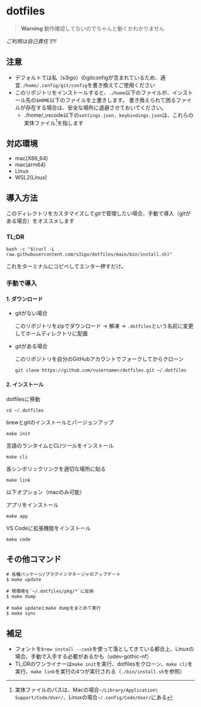 # dotfiles

> **Warning**
> 動作確認してないのでちゃんと動くかわかりません

*ご利用は自己責任で!!*

## 注意

- デフォルトでは私（s3igo）のgitconfigが含まれているため、適宜`./home/.config/git/config`を書き換えてご使用ください
- このリポジトリをインストールすると、`./home`以下のファイルが、インストール先の`$HOME`以下のファイルを上書きします。
    書き換えられて困るファイルが存在する場合は、安全な場所に退避させておいてください。
    - ./home/_vscode以下の`settings.json, keybindings.json`は、これらの実体ファイル[^1]を指します

## 対応環境

- mac(X86_64)
- mac(arm64)
- Linux
- WSL2(Linux)

## 導入方法

このディレクトリをカスタマイズしてgitで管理したい場合、手動で導入（gitがある場合）をオススメします

### TL;DR

```shell
bash -c "$(curl -L raw.githubusercontent.com/s3igo/dotfiles/main/bin/install.sh)"
```

これをターミナルにコピペしてエンター押すだけ。

### 手動で導入

#### 1. ダウンロード

- gitがない場合

    このリポジトリをzipでダウンロード -> 解凍 -> `.dotfiles`という名前に変更してホームディレクトリに配置

- gitがある場合

    このリポジトリを自分のGitHubアカウントでフォークしてからクローン

    ```shell
    git clone https://github.com/<username>/dotfiles.git ~/.dotfiles
    ```

#### 2. インストール

dotfilesに移動

```shell
cd ~/.dotfiles
```

brewとgitのインストールとバージョンアップ

```shell
make init
```

言語のランタイムとCLIツールをインストール

```shell
make cli
```

各シンボリックリンクを適切な場所に貼る

```shell
make link
```

以下オプション（macのみ可能）

アプリをインストール

```shell
make app
```

VS Codeに拡張機能をインストール

```shell
make code
```

## その他コマンド

```shell
# 各種パッケージ/プラグインマネージャのアップデート
$ make update

# 現環境を`~/.dotfiles/pkg/*`に反映
$ make dump

# make updateとmake dumpをまとめて実行
$ make sync
```

## 補足

- フォントを`brew install --cask`を使って落としてきている都合上、Linuxの場合、手動で入手する必要があるかも（udev-gothic-nf）
- TL;DRのワンライナーは`make init`を実行、dotfilesをクローン、`make cli`を実行、`make link`を実行の4つが実行される（`./bin/install.sh`を参照）

[^1]: 実体ファイルのパスは、Macの場合`~/Library/Application\ Support/Code/User/`、Linuxの場合`~/.config/Code/User/`にある
